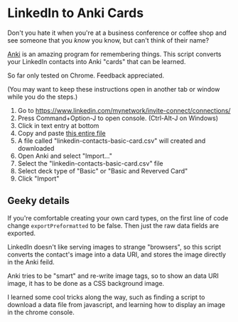 # LinkedIn to Anki Cards

Don't you hate it when you're at a business conference or coffee shop and see someone that you *know* you know, but can't think of their name? 

[Anki](https://apps.ankiweb.net/) is an amazing program for remembering things. This script converts your LinkedIn contacts into Anki "cards" that can be learned. 

So far only tested on Chrome. Feedback appreciated.

(You may want to keep these instructions open in another tab or window while you do the steps.)

1. Go to https://www.linkedin.com/mynetwork/invite-connect/connections/
2. Press Command+Option-J to open console. (Ctrl-Alt-J on Windows)
3. Click in text entry at bottom
4. Copy and paste [this entire file](https://raw.githubusercontent.com/wanderingstan/LinkedIn-to-Anki/master/linkedin-to-csv.js) 
5. A file called "linkedin-contacts-basic-card.csv" will created and downloaded
6. Open Anki and select "Import..."
7. Select the "linkedin-contacts-basic-card.csv" file
8. Select deck type of "Basic" or "Basic and Reverved Card"
9. Click "Import"

## Geeky details

If you're comfortable creating your own card types, on the first line of code change `exportPreformatted` to be false. Then just the raw data fields are exported. 

LinkedIn doesn't like serving images to strange "browsers", so this script converts the contact's image into a data URI, and stores the image directly in the Anki feild.

Anki tries to be "smart" and re-write image tags, so to show an data URI image, it has to be done as a CSS background image. 

I learned some cool tricks along the way, such as finding a script to download a data file from javascript, and learning how to display an image in the chrome console. 
